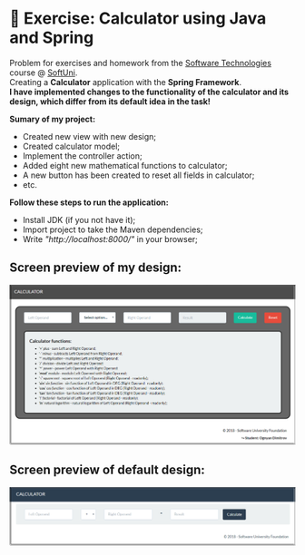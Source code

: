 # :triangular_ruler: Exercise: Calculator using Java and Spring

Problem for exercises and homework from the [Software Technologies](https://github.com/OgnyanDD/Software-Technologies) course @ [SoftUni](https://softuni.bg/).<br/>
Creating a **Calculator** application with the **Spring Framework**.<br/>
**I have implemented changes to the functionality of the calculator and its design, which differ from its default idea in the task!**<br/>

**Sumary of my project:**
* Created new view with new design;
* Created calculator model;
* Implement the controller action;
* Added eight new mathematical functions to calculator;
* A new button has been created to reset all fields in calculator;
* etc.<br/>

**Follow these steps to run the application:**
- Install JDK (if you not have it);
- Import project to take the Maven dependencies;
- Write *"http://localhost:8000/"* in your browser;<br/>


## Screen preview of my design:
![My Design](https://github.com/OgnyanDD/Software-Technologies/blob/master/TF23.%20JAVA%20BASIC%20WEB%20-%20EX%20(CALCULATOR)/pic's/MyDesign.png)
<br/>
## Screen preview of default design:
![Default Design](https://github.com/OgnyanDD/Software-Technologies/blob/master/TF23.%20JAVA%20BASIC%20WEB%20-%20EX%20(CALCULATOR)/pic's/DefaultDesign.png)
